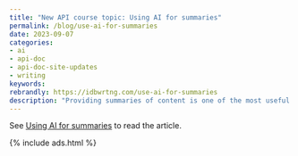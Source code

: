 ```yaml
---
title: "New API course topic: Using AI for summaries"
permalink: /blog/use-ai-for-summaries
date: 2023-09-07
categories:
- ai
- api-doc
- api-doc-site-updates
- writing
keywords: 
rebrandly: https://idbwrtng.com/use-ai-for-summaries
description: "Providing summaries of content is one of the most useful and powerful capabilities of AI chatbots powered by large language models (LLMs), like ChatGPT, Bard, and Claude. As such, AI chatbots can significantly help tech writers in a variety of documentation-related tasks, such as generating summaries at the top of each document, generating product overviews that summarize features and capabilities, and helping tech writers process content more quickly from long articles, bugs, meetings, and other documents."
---
```


See [Using AI for summaries](/learnapidoc/docapis_ai_summaries.html) to read the article.

{% include ads.html %}

